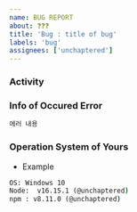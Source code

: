 ```yaml
---
name: BUG REPORT
about: ❓❓❓
title: 'Bug : title of bug'
labels: 'bug'
assignees: ['unchaptered']
---
```


### Activity

### Info of Occured Error

```cmd
에러 내용
```

### Operation System of Yours

- Example

```cmd
OS: Windows 10
Node:  v16.15.1 (@unchaptered)
npm : v8.11.0 (@unchaptered)
```
